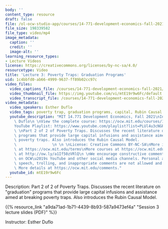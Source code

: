 ```yaml
---
body: ''
content_type: resource
draft: false
file: /ol-ocw-studio-app/courses/14-771-development-economics-fall-2021/14771-f21-lecture-3-version-2_360p_16_9.mp4
file_size: 198339582
file_type: video/mp4
image_metadata:
  caption: ''
  credit: ''
  image-alt: ''
learning_resource_types:
- Lecture Videos
license: https://creativecommons.org/licenses/by-nc-sa/4.0/
resourcetype: Video
title: 'Lecture 3: Poverty Traps: Graduation Programs'
uid: 1c4bbfd0-ab66-4999-9637-ff89b02cc97c
video_files:
  video_captions_file: /courses/14-771-development-economics-fall-2021/1doBJ28GZ6jvVy7QbNmxG6bSOv9bFzFTr_transcript.webvtt
  video_thumbnail_file: https://img.youtube.com/vi/mtE19r9w6Fc/default.jpg
  video_transcript_file: /courses/14-771-development-economics-fall-2021/1doBJ28GZ6jvVy7QbNmxG6bSOv9bFzFTr_transcript.pdf
video_metadata:
  video_speakers: Esther Duflo
  video_tags: poverty trap, graduation programs, capital, Rubin Causal Model
  youtube_description: "MIT 14.771 Development Economics, Fall 2021\nInstructor: Esther\
    \ Duflo\n \nView the complete course: https://ocw.mit.edu/courses/14-771-development-economics-fall-2021\n\
    YouTube Playlist: https://www.youtube.com/playlist?list=PLUl4u3cNGP61kvh3caDts2R6LmkYbmzaG\n\
    \ \nPart 2 of 2 of Poverty Traps. Discusses the recent literature on \"graduation\"\
    \ programs that provide large capital infusions and assistance aimed at breaking\
    \ poverty traps. Also introduces the Rubin Causal Model.                     \
    \                \n \n \nLicense: Creative Commons BY-NC-SA\nMore information\
    \ at https://ocw.mit.edu/terms\nMore courses at https://ocw.mit.edu\nSupport OCW\
    \ at http://ow.ly/a1If50zVRlQ\n \nWe encourage constructive comments and discussion\
    \ on OCW\u2019s YouTube and other social media channels. Personal attacks, hate\
    \ speech, trolling, and inappropriate comments are not allowed and may be removed.\
    \ More details at https://ocw.mit.edu/comments."
  youtube_id: mtE19r9w6Fc
---
```

Description: Part 2 of 2 of Poverty Traps. Discusses the recent literature on "graduation" programs that provide large capital infusions and assistance aimed at breaking poverty traps. Also introduces the Rubin Causal Model.

{{% resource_link "a9da71ad-1b71-4439-8b93-587a9473ef4a" "Session 3 lecture slides (PDF)" %}}

Instructor: Esther Duflo
